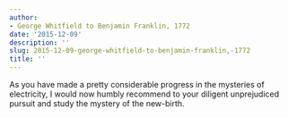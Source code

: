 ```yaml
---
author:
- George Whitfield to Benjamin Franklin, 1772
date: '2015-12-09'
description: ''
slug: 2015-12-09-george-whitfield-to-benjamin-franklin,-1772
title: ''
---
```

As you have made a pretty considerable progress in the mysteries of electricity, I would now humbly recommend to your diligent unprejudiced pursuit and study the mystery of the new-birth.



